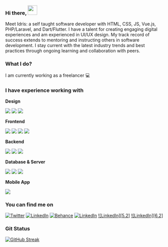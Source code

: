 ### Hi there, <img src="https://raw.githubusercontent.com/MartinHeinz/MartinHeinz/master/wave.gif" width="30px">

Meet Idris: a self taught software developer with HTML, CSS, JS, Vue.js, PHP/Laravel, and Dart/Flutter. I have a talent for creating engaging digital experiences and am experienced in UI/UX design. My track record of success extends to mentoring and instructing others in software development. I stay current with the latest industry trends and best practices through ongoing learning and collaboration with peers.

### What I do?

I am currently working as a freelancer 💻

### I have experience working with

**Design**

![](https://img.shields.io/badge/Adobe%20Illustrator-FF9A00?style=for-the-badge&logo=adobe%20illustrator&logoColor=white)
![](https://img.shields.io/badge/Adobe%20XD-FF61F6?style=for-the-badge&logo=Adobe%20XD&logoColor=white)
![](https://img.shields.io/badge/Photoshop-31A8FF?style=for-the-badge&logo=Adobe%20photoshop&logoColor=white)

**Frontend**

![](https://img.shields.io/badge/HTML-E37400?style=for-the-badge&logo=html5&logoColor=white)
![](https://img.shields.io/badge/CSS-1A73E8?style=for-the-badge&logo=css3&logoColor=white)
![](https://img.shields.io/badge/Bootstrap-563D7C?style=for-the-badge&logo=bootstrap&logoColor=white)
![](https://img.shields.io/badge/JavaScript-F7DF1E?style=for-the-badge&logo=javascript&logoColor=white)

**Backend**

![](https://img.shields.io/badge/PHP-777BB4?style=for-the-badge&logo=php&logoColor=white)
![](https://img.shields.io/badge/CodeIgniter-EF4223?style=for-the-badge&logo=codeIgniter&logoColor=white)
![](https://img.shields.io/badge/Laravel-4285F4?style=for-the-badge&logo=laravel&logoColor=white)

**Database & Server**

![](https://img.shields.io/badge/Apache-4285F4?style=for-the-badge&logo=apache&logoColor=white)
![](https://img.shields.io/badge/MySQL-005C84?style=for-the-badge&logo=mysql&logoColor=white)
![](https://img.shields.io/badge/firebase-ffca28?style=for-the-badge&logo=firebase&logoColor=black)

**Mobile App**

![](https://img.shields.io/badge/Flutter-4285F4?style=for-the-badge&logo=flutter&logoColor=white)

### You can find me on
[![Twitter][1.2]][1] [![LinkedIn][2.2]][2] [![Behance][3.2]][3] [![LinkedIn][4.2]][4] [![LinkedIn][5.2]][5] [![LinkedIn][6.2]][6]

<!-- Icons -->
[1.2]: https://img.shields.io/badge/Twitter-1DA1F2?style=for-the-badge&logo=twitter&logoColor=white
[2.2]: https://img.shields.io/badge/LinkedIn-0077B5?style=for-the-badge&logo=linkedin&logoColor=white
[3.2]: https://img.shields.io/badge/-Behance-blue?style=for-the-badge&logo=behance&logoColor=white 
[4.2]: https://img.shields.io/badge/Dribbble-EA4C89?style=for-the-badge&logo=dribbble&logoColor=white
<!-- [5.2]: https://img.shields.io/badge/Hashnode-2962FF?style=for-the-badge&logo=hashnode&logoColor=white -->
<!-- [6.2]: https://img.shields.io/badge/Codepen-000000?style=for-the-badge&logo=codepen&logoColor=white -->

<!-- Links to your social media accounts -->
[1]: https://twitter.com/blaw_idris
[2]: https://www.linkedin.com/in/b-law-idris
[3]: https://www.behance.net/idrisblaw
[4]: https://dribbble.com/blawidris1
[5]: https://hashnode.com/@blawIdris
[6]: https://codepen.io/blawidris

### Git Status
[![GitHub Streak](https://github-readme-streak-stats.herokuapp.com?user=blawidris&date_format=M%20j%5B%2C%20Y%5D)](https://git.io/streak-stats)
<!--![blawidris's GitHub stats](https://github-readme-stats.vercel.app/api?username=blawidris&show_icons=true&count_private=true&theme=radical)-->
